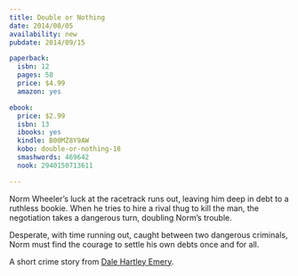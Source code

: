 ```yaml
---
title: Double or Nothing
date: 2014/08/05
availability: new
pubdate: 2014/09/15

paperback:
  isbn: 12
  pages: 58
  price: $4.99
  amazon: yes

ebook:
  price: $2.99
  isbn: 13
  ibooks: yes
  kindle: B00MZ8Y9AW
  kobo: double-or-nothing-18
  smashwords: 469642
  nook: 2940150713611

---
```


Norm Wheeler’s luck at the racetrack runs out,
leaving him deep in debt to a ruthless bookie.
When he tries to hire a rival thug to kill the man,
the negotiation takes a dangerous turn,
doubling Norm’s trouble.

Desperate,
with time running out,
caught between two dangerous criminals,
Norm must find the courage to settle his own debts once and for all.

A short crime story
from [Dale Hartley Emery](http://dalehartleyemery.com/).
